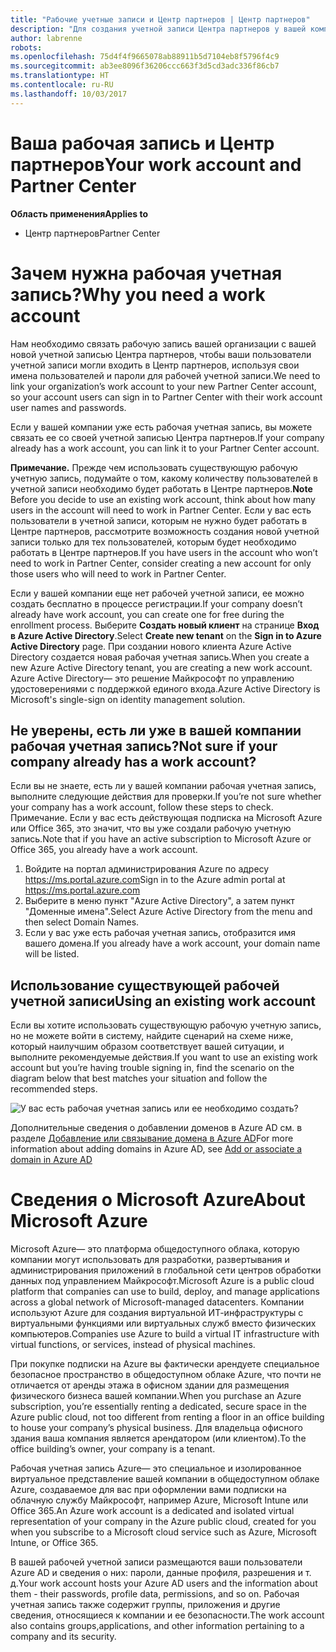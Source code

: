 ```yaml
---
title: "Рабочие учетные записи и Центр партнеров | Центр партнеров"
description: "Для создания учетной записи Центра партнеров у вашей компании должна быть рабочая учетная запись."
author: labrenne
robots: 
ms.openlocfilehash: 75d4f4f9665078ab88911b5d7104eb8f5796f4c9
ms.sourcegitcommit: ab3ee8096f36206ccc663f3d5cd3adc336f86cb7
ms.translationtype: HT
ms.contentlocale: ru-RU
ms.lasthandoff: 10/03/2017
---
```

# <a name="your-work-account-and-partner-center"></a><span data-ttu-id="d65c3-103">Ваша рабочая запись и Центр партнеров</span><span class="sxs-lookup"><span data-stu-id="d65c3-103">Your work account and Partner Center</span></span>  

**<span data-ttu-id="d65c3-104">Область применения</span><span class="sxs-lookup"><span data-stu-id="d65c3-104">Applies to</span></span>**

-  <span data-ttu-id="d65c3-105">Центр партнеров</span><span class="sxs-lookup"><span data-stu-id="d65c3-105">Partner Center</span></span>

# <a name="why-you-need-a-work-account"></a><span data-ttu-id="d65c3-106">Зачем нужна рабочая учетная запись?</span><span class="sxs-lookup"><span data-stu-id="d65c3-106">Why you need a work account</span></span>

<span data-ttu-id="d65c3-107">Нам необходимо связать рабочую запись вашей организации с вашей новой учетной записью Центра партнеров, чтобы ваши пользователи учетной записи могли входить в Центр партнеров, используя свои имена пользователей и пароли для рабочей учетной записи.</span><span class="sxs-lookup"><span data-stu-id="d65c3-107">We need to link your organization’s work account to your new Partner Center account, so your account users can sign in to Partner Center with their work account user names and passwords.</span></span>

<span data-ttu-id="d65c3-108">Если у вашей компании уже есть рабочая учетная запись, вы можете связать ее со своей учетной записью Центра партнеров.</span><span class="sxs-lookup"><span data-stu-id="d65c3-108">If your company already has a work account, you can link it to your Partner Center account.</span></span> 

<span data-ttu-id="d65c3-109">**Примечание.** Прежде чем использовать существующую рабочую учетную запись, подумайте о том, какому количеству пользователей в учетной записи необходимо будет работать в Центре партнеров.</span><span class="sxs-lookup"><span data-stu-id="d65c3-109">**Note** Before you decide to use an existing work account, think about how many users in the account will need to work in Partner Center.</span></span> <span data-ttu-id="d65c3-110">Если у вас есть пользователи в учетной записи, которым не нужно будет работать в Центре партнеров, рассмотрите возможность создания новой учетной записи только для тех пользователей, которым будет необходимо работать в Центре партнеров.</span><span class="sxs-lookup"><span data-stu-id="d65c3-110">If you have users in the account who won’t need to work in Partner Center, consider creating a new account for only those users who will need to work in Partner Center.</span></span>

<span data-ttu-id="d65c3-111">Если у вашей компании еще нет рабочей учетной записи, ее можно создать бесплатно в процессе регистрации.</span><span class="sxs-lookup"><span data-stu-id="d65c3-111">If your company doesn’t already have work account, you can create one for free during the enrollment process.</span></span> <span data-ttu-id="d65c3-112">Выберите **Создать новый клиент** на странице **Вход в Azure Active Directory**.</span><span class="sxs-lookup"><span data-stu-id="d65c3-112">Select **Create new tenant** on the **Sign in to Azure Active Directory** page.</span></span> <span data-ttu-id="d65c3-113">При создании нового клиента Azure Active Directory создается новая рабочая учетная запись.</span><span class="sxs-lookup"><span data-stu-id="d65c3-113">When you create a new Azure Active Directory tenant, you are creating a new work account.</span></span> <span data-ttu-id="d65c3-114">Azure Active Directory— это решение Майкрософт по управлению удостоверениями с поддержкой единого входа.</span><span class="sxs-lookup"><span data-stu-id="d65c3-114">Azure Active Directory is Microsoft's single-sign on identity management solution.</span></span>

## <a name="not-sure-if-your-company-already-has-a-work-account"></a><span data-ttu-id="d65c3-115">Не уверены, есть ли уже в вашей компании рабочая учетная запись?</span><span class="sxs-lookup"><span data-stu-id="d65c3-115">Not sure if your company already has a work account?</span></span>

<span data-ttu-id="d65c3-116">Если вы не знаете, есть ли у вашей компании рабочая учетная запись, выполните следующие действия для проверки.</span><span class="sxs-lookup"><span data-stu-id="d65c3-116">If you’re not sure whether your company has a work account, follow these steps to check.</span></span> <span data-ttu-id="d65c3-117">Примечание. Если у вас есть действующая подписка на Microsoft Azure или Office 365, это значит, что вы уже создали рабочую учетную запись.</span><span class="sxs-lookup"><span data-stu-id="d65c3-117">Note that if you have an active subscription to Microsoft Azure or Office 365, you already have a work account.</span></span>
1.  <span data-ttu-id="d65c3-118">Войдите на портал администрирования Azure по адресу https://ms.portal.azure.com</span><span class="sxs-lookup"><span data-stu-id="d65c3-118">Sign in to the Azure admin portal at https://ms.portal.azure.com</span></span>
2.  <span data-ttu-id="d65c3-119">Выберите в меню пункт "Azure Active Directory", а затем пункт "Доменные имена".</span><span class="sxs-lookup"><span data-stu-id="d65c3-119">Select Azure Active Directory from the menu and then select Domain Names.</span></span>
3.  <span data-ttu-id="d65c3-120">Если у вас уже есть рабочая учетная запись, отобразится имя вашего домена.</span><span class="sxs-lookup"><span data-stu-id="d65c3-120">If you already have a work account, your domain name will be listed.</span></span>

## <a name="using-an-existing-work-account"></a><span data-ttu-id="d65c3-121">Использование существующей рабочей учетной записи</span><span class="sxs-lookup"><span data-stu-id="d65c3-121">Using an existing work account</span></span>

<span data-ttu-id="d65c3-122">Если вы хотите использовать существующую рабочую учетную запись, но не можете войти в систему, найдите сценарий на схеме ниже, который наилучшим образом соответствует вашей ситуации, и выполните рекомендуемые действия.</span><span class="sxs-lookup"><span data-stu-id="d65c3-122">If you want to use an existing work account but you’re having trouble signing in, find the scenario on the diagram below that best matches your situation and follow the recommended steps.</span></span> 

![У вас есть рабочая учетная запись или ее необходимо создать?](images/onboardingAADFlow.png)

<span data-ttu-id="d65c3-124">Дополнительные сведения о добавлении доменов в Azure AD см. в разделе [Добавление или связывание домена в Azure AD](https://docs.microsoft.com/azure/active-directory/active-directory-add-domain)</span><span class="sxs-lookup"><span data-stu-id="d65c3-124">For more information about adding domains in Azure AD, see [Add or associate a domain in Azure AD](https://docs.microsoft.com/azure/active-directory/active-directory-add-domain)</span></span>

# <a name="about-microsoft-azure"></a><span data-ttu-id="d65c3-125">Сведения о Microsoft Azure</span><span class="sxs-lookup"><span data-stu-id="d65c3-125">About Microsoft Azure</span></span>

<span data-ttu-id="d65c3-126">Microsoft Azure— это платформа общедоступного облака, которую компании могут использовать для разработки, развертывания и администрирования приложений в глобальной сети центров обработки данных под управлением Майкрософт.</span><span class="sxs-lookup"><span data-stu-id="d65c3-126">Microsoft Azure is a public cloud platform that companies can use to build, deploy, and manage applications across a global network of Microsoft-managed datacenters.</span></span> <span data-ttu-id="d65c3-127">Компании используют Azure для создания виртуальной ИТ-инфраструктуры с виртуальными функциями или виртуальных служб вместо физических компьютеров.</span><span class="sxs-lookup"><span data-stu-id="d65c3-127">Companies use Azure to build a virtual IT infrastructure with virtual functions, or services, instead of physical machines.</span></span> 

<span data-ttu-id="d65c3-128">При покупке подписки на Azure вы фактически арендуете специальное безопасное пространство в общедоступном облаке Azure, что почти не отличается от аренды этажа в офисном здании для размещения физического бизнеса вашей компании.</span><span class="sxs-lookup"><span data-stu-id="d65c3-128">When you purchase an Azure subscription, you’re essentially renting a dedicated, secure space in the Azure public cloud, not too different from renting a floor in an office building to house your company’s physical business.</span></span> <span data-ttu-id="d65c3-129">Для владельца офисного здания ваша компания является арендатором (или клиентом).</span><span class="sxs-lookup"><span data-stu-id="d65c3-129">To the office building’s owner, your company is a tenant.</span></span> 

<span data-ttu-id="d65c3-130">Рабочая учетная запись Azure— это специальное и изолированное виртуальное представление вашей компании в общедоступном облаке Azure, создаваемое для вас при оформлении вами подписки на облачную службу Майкрософт, например Azure, Microsoft Intune или Office 365.</span><span class="sxs-lookup"><span data-stu-id="d65c3-130">An Azure work account is a dedicated and isolated virtual representation of your company in the Azure public cloud, created for you when you subscribe to a Microsoft cloud service such as Azure, Microsoft Intune, or Office 365.</span></span> 

<span data-ttu-id="d65c3-131">В вашей рабочей учетной записи размещаются ваши пользователи Azure AD и сведения о них: пароли, данные профиля, разрешения и т. д.</span><span class="sxs-lookup"><span data-stu-id="d65c3-131">Your work account hosts your Azure AD users and the information about them - their passwords, profile data, permissions, and so on.</span></span> <span data-ttu-id="d65c3-132">Рабочая учетная запись также содержит группы, приложения и другие сведения, относящиеся к компании и ее безопасности.</span><span class="sxs-lookup"><span data-stu-id="d65c3-132">The work account also contains groups,applications, and other information pertaining to a company and its security.</span></span> 
